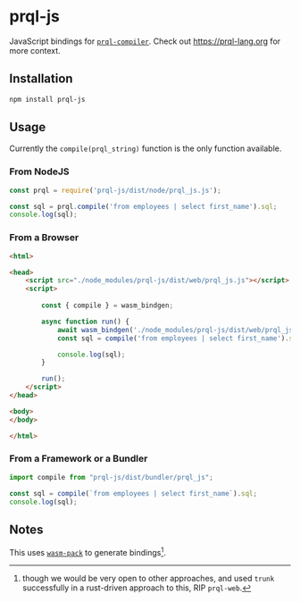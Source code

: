 # prql-js

JavaScript bindings for [`prql-compiler`](https://github.com/prql/prql/). Check out <https://prql-lang.org> for more
context.

## Installation

```sh
npm install prql-js
```

## Usage

Currently the `compile(prql_string)` function is the only function available.


### From NodeJS
```javascript
const prql = require('prql-js/dist/node/prql_js.js');

const sql = prql.compile('from employees | select first_name').sql;
console.log(sql);
```

### From a Browser
```html
<html>

<head>
    <script src="./node_modules/prql-js/dist/web/prql_js.js"></script>
    <script>
        
        const { compile } = wasm_bindgen;

        async function run() {
            await wasm_bindgen('./node_modules/prql-js/dist/web/prql_js_bg.wasm');
            const sql = compile('from employees | select first_name').sql;

            console.log(sql);
        }

        run();
    </script>
</head>

<body>
</body>

</html>

```

### From a Framework or a Bundler

```typescript
import compile from "prql-js/dist/bundler/prql_js";

const sql = compile(`from employees | select first_name`).sql;
console.log(sql);
```
## Notes


This uses
[`wasm-pack`](https://rustwasm.github.io/docs/wasm-pack/tutorials/npm-browser-packages/index.html)
to generate bindings[^1].

[^1]: though we would be very open to other approaches, and used `trunk`
successfully in a rust-driven approach to this, RIP `prql-web`.
